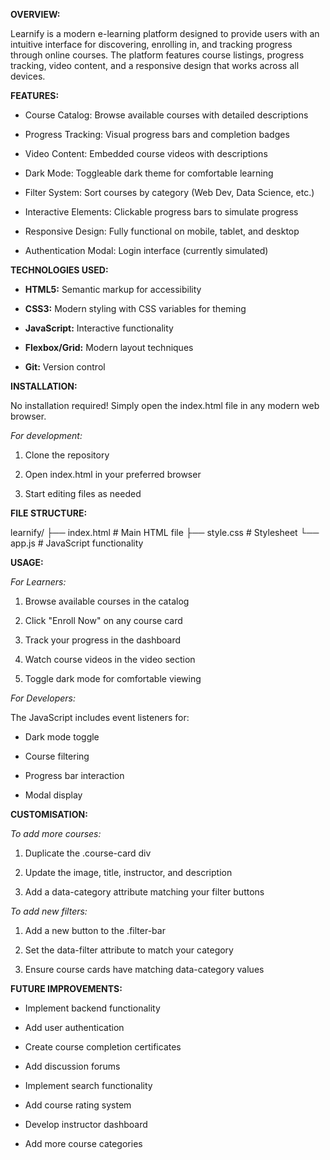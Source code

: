 __OVERVIEW:__

Learnify is a modern e-learning platform designed to provide users with an intuitive interface for discovering, enrolling in, and tracking progress through online courses. The platform features course listings, progress tracking, video content, and a responsive design that works across all devices.

__FEATURES:__

- Course Catalog: Browse available courses with detailed descriptions

- Progress Tracking: Visual progress bars and completion badges

- Video Content: Embedded course videos with descriptions

- Dark Mode: Toggleable dark theme for comfortable learning

- Filter System: Sort courses by category (Web Dev, Data Science, etc.)

- Interactive Elements: Clickable progress bars to simulate progress

- Responsive Design: Fully functional on mobile, tablet, and desktop

- Authentication Modal: Login interface (currently simulated)

__TECHNOLOGIES USED:__

- __HTML5:__ Semantic markup for accessibility

- __CSS3:__ Modern styling with CSS variables for theming

- __JavaScript:__ Interactive functionality

- __Flexbox/Grid:__ Modern layout techniques

- __Git:__ Version control

__INSTALLATION:__

No installation required! Simply open the index.html file in any modern web browser.

_For development:_

1. Clone the repository

2. Open index.html in your preferred browser

3. Start editing files as needed

__FILE STRUCTURE:__

learnify/
├── index.html          # Main HTML file
├── style.css           # Stylesheet
└── app.js              # JavaScript functionality

__USAGE:__

_For Learners:_

1. Browse available courses in the catalog

2. Click "Enroll Now" on any course card

3. Track your progress in the dashboard

4. Watch course videos in the video section

5. Toggle dark mode for comfortable viewing

_For Developers:_

The JavaScript includes event listeners for:

- Dark mode toggle

- Course filtering

- Progress bar interaction

- Modal display

__CUSTOMISATION:__

_To add more courses:_

1. Duplicate the .course-card div

2. Update the image, title, instructor, and description

3. Add a data-category attribute matching your filter buttons

_To add new filters:_

1. Add a new button to the .filter-bar

2. Set the data-filter attribute to match your category

3. Ensure course cards have matching data-category values

__FUTURE IMPROVEMENTS:__

- Implement backend functionality

- Add user authentication

- Create course completion certificates

- Add discussion forums

- Implement search functionality

- Add course rating system

- Develop instructor dashboard

- Add more course categories
